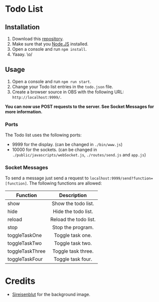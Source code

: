 # Todo List

## Installation
1. Download this [repository](https://github.com/derNiklaas/TODO-List/releases).
2. Make sure that you [Node.JS](https://nodejs.org/) installed.
3. Open a console and run ``npm install``.
4. Yaaay. \o/

## Usage
1. Open a console and run ``npm run start``.
2. Change your Todo list entries in the ``todo.json`` file.
3. Create a browser source in OBS with the following URL: ``http://localhost:9999/``. 

**You can now use POST requests to the server. See Socket Messages for more information.**

### Ports
The Todo list uses the following ports: 
* 9999 for the display. (can be changed in ``./bin/www.js``)
* 10000 for the sockets. (can be changed in ``./public/javascripts/webSocket.js``, ``./routes/send.js`` and ``app.js``)

### Socket Messages
To send a message just send a request to ``localhost:9999/send?function=[function]``. The following functions are allowed: 

| Function        | Description           |
| --------------- | :-------------------: |
| show            | Show the todo list.   |
| hide            | Hide the todo list.   |
| reload          | Reload the todo list. |
| stop            | Stop the program.     |
| toggleTaskOne   | Toggle task one.      |
| toggleTaskTwo   | Toggle task two.      |
| toggleTaskThree | Toggle task three.    |
| toggleTaskFour  | Toggle task four.     |

# Credits
* [Sireisenblut](https://www.youtube.com/channel/UCLVdGYbBIjozAaOTZEV4K2A) for the background image.